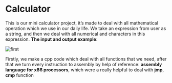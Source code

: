 # Calculator
This is our mini calculator project, it’s made to deal with all mathematical operation which we use in our daily life. 
We take an expression from user as a string, and then we deal with all numerical and characters in this expression. 
**The input and output example**: 

![first](https://user-images.githubusercontent.com/76706477/103562678-210d2c00-4ec4-11eb-97d8-91fcfb832c7f.jpg)

 

Firstly, we make a cpp code which deal with all functions that we need, after that we turn every instruction to assembly by help of reference: **assembly language for x86 processors**, which were a really helpful to deal with **jmp**, **cmp** function

